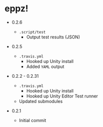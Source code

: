 # eppz!

* 0.2.6

	+ `.script/test`
		+ Output test results (JSON)

* 0.2.5

	+ `.travis.yml`
		+ Hooked up Unity install
		+ Added `YAML` output

* 0.2.2 - 0.2.31

	+ `.travis.yml`
		+ Hooked up Unity install
		+ Hooked up Unity Editor Test runner
	+ Updated submodules

* 0.2.1

	+ Initial commit